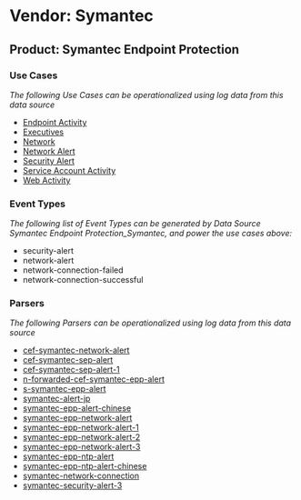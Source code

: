 Vendor: Symantec
================
Product: Symantec Endpoint Protection
-------------------------------------

### Use Cases

_The following Use Cases can be operationalized using log data from this data source_

* [Endpoint Activity](../UseCases/usecase_endpoint_activity.md)
* [Executives](../UseCases/usecase_executives.md)
* [Network](../UseCases/usecase_network.md)
* [Network Alert](../UseCases/usecase_network_alert.md)
* [Security Alert](../UseCases/usecase_security_alert.md)
* [Service Account Activity](../UseCases/usecase_service_account_activity.md)
* [Web Activity](../UseCases/usecase_web_activity.md)


### Event Types

_The following list of Event Types can be generated by Data Source Symantec Endpoint Protection_Symantec, and power the use cases above:_

- security-alert
- network-alert
- network-connection-failed
- network-connection-successful


### Parsers

_The following Parsers can be operationalized using log data from this data source_

* [cef-symantec-network-alert](../Parsers/parserContent_cef-symantec-network-alert.md)
* [cef-symantec-sep-alert](../Parsers/parserContent_cef-symantec-sep-alert.md)
* [cef-symantec-sep-alert-1](../Parsers/parserContent_cef-symantec-sep-alert-1.md)
* [n-forwarded-cef-symantec-epp-alert](../Parsers/parserContent_n-forwarded-cef-symantec-epp-alert.md)
* [s-symantec-epp-alert](../Parsers/parserContent_s-symantec-epp-alert.md)
* [symantec-alert-jp](../Parsers/parserContent_symantec-alert-jp.md)
* [symantec-epp-alert-chinese](../Parsers/parserContent_symantec-epp-alert-chinese.md)
* [symantec-epp-network-alert](../Parsers/parserContent_symantec-epp-network-alert.md)
* [symantec-epp-network-alert-1](../Parsers/parserContent_symantec-epp-network-alert-1.md)
* [symantec-epp-network-alert-2](../Parsers/parserContent_symantec-epp-network-alert-2.md)
* [symantec-epp-network-alert-3](../Parsers/parserContent_symantec-epp-network-alert-3.md)
* [symantec-epp-ntp-alert](../Parsers/parserContent_symantec-epp-ntp-alert.md)
* [symantec-epp-ntp-alert-chinese](../Parsers/parserContent_symantec-epp-ntp-alert-chinese.md)
* [symantec-network-connection](../Parsers/parserContent_symantec-network-connection.md)
* [symantec-security-alert-3](../Parsers/parserContent_symantec-security-alert-3.md)
